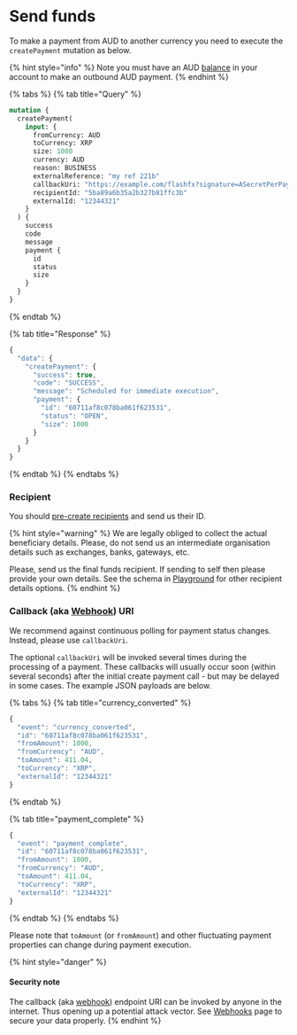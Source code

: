 # Send funds

To make a payment from AUD to another currency you need to execute the `createPayment` mutation as below. 

{% hint style="info" %}
Note you must have an AUD [balance](../balance.md) in your account to make an outbound AUD payment.
{% endhint %}

{% tabs %}
{% tab title="Query" %}
```graphql
mutation {
  createPayment(
    input: {
      fromCurrency: AUD
      toCurrency: XRP
      size: 1000
      currency: AUD
      reason: BUSINESS
      externalReference: "my ref 221b"
      callbackUri: "https://example.com/flashfx?signature=ASecretPerPaymentKey"
      recipientId: "5ba89a6b35a2b327b81ffc3b"
      externalId: "12344321"
    }
  ) {
    success
    code
    message
    payment {
      id
      status
      size
    }
  }
}
```
{% endtab %}

{% tab title="Response" %}
```javascript
{
  "data": {
    "createPayment": {
      "success": true,
      "code": "SUCCESS",
      "message": "Scheduled for immediate execution",
      "payment": {
        "id": "60711af8c078ba061f623531",
        "status": "OPEN",
        "size": 1000
      }
    }
  }
}
```
{% endtab %}
{% endtabs %}

### Recipient

You should [pre-create recipients](../recipients/#create-a-recipient) and send us their ID.

{% hint style="warning" %}
We are legally obliged to collect the actual beneficiary details. Please, do not send us an intermediate organisation details such as exchanges, banks, gateways, etc.

Please, send us the final funds recipient. If sending to self then please provide your own details. See the schema in [Playground](https://api.flash-fx.com/) for other recipient details options.
{% endhint %}

### Callback \(aka [Webhook](../webhooks.md)\) URI

We recommend against continuous polling for payment status changes. Instead, please use `callbackUri`.

The optional `callbackUri` will be invoked several times during the processing of a payment. These callbacks will usually occur soon \(within several seconds\) after the initial create payment call - but may be delayed in some cases. The example JSON payloads are below.

{% tabs %}
{% tab title="currency\_converted" %}
```javascript
{
  "event": "currency_converted",
  "id": "60711af8c078ba061f623531",
  "fromAmount": 1000,
  "fromCurrency": "AUD",
  "toAmount": 411.04,
  "toCurrency": "XRP",
  "externalId": "12344321"
}
```
{% endtab %}

{% tab title="payment\_complete" %}
```javascript
{
  "event": "payment_complete",
  "id": "60711af8c078ba061f623531",
  "fromAmount": 1000,
  "fromCurrency": "AUD",
  "toAmount": 411.04,
  "toCurrency": "XRP",
  "externalId": "12344321"
}
```
{% endtab %}
{% endtabs %}

Please note that `toAmount` \(or `fromAmount`\) and other fluctuating payment properties can change during payment execution.

{% hint style="danger" %}
#### Security note

The callback \(aka [webhook](../webhooks.md)\) endpoint URI can be invoked by anyone in the internet. Thus opening up a potential attack vector. See [Webhooks](../webhooks.md) page to secure your data properly.
{% endhint %}


